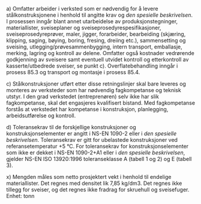 a) Omfatter arbeider i verksted som er nødvendig for å levere stålkonstruksjonene i henhold til angitte krav og *den spesielle beskrivelsen*. I prosessen inngår blant annet utarbeidelse av produksjonstegninger, materiallister, sveiseplaner og sveiseprosedyrespesifikasjoner, sveiseprosedyreprøver, maler, jigger, forarbeider, bearbeiding (skjæring, klipping, saging, bøying, boring, fresing, dreiing etc.), sammensetting og sveising, utlegging/prøvesammenbygging, intern transport, emballasje, merking, lagring og kontroll av delene. Omfatter også kostnader vedrørende godkjenning av sveisere samt eventuell utvidet kontroll og etterkontroll av kasserte/utbedrede sveiser, se punkt c).
Overflatebehandling inngår i prosess 85.3 og transport og montasje i prosess 85.4.

c) Stålkonstruksjoner utført etter disse retningslinjer skal bare leveres og monteres av verksteder som har nødvendig fagkompetanse og teknisk utstyr. I den grad verkstedet (entreprenøren) selv ikke har slik fagkompetanse, skal det engasjeres kvalifisert bistand. Med fagkompetanse forstås at verkstedet har kompetanse i konstruksjon, planlegging, arbeidsutførelse og kontroll.

d) Toleransekrav til de forskjellige konstruksjoner og konstruksjonselementer er angitt i NS-EN 1090-2 eller i *den spesielle beskrivelsen*. Toleransekrav er gitt for ubelastede konstruksjoner ved referansetemperatur +5 °C.
For toleransekrav for konstruksjonselementer som ikke er dekket i NS-EN 1090-2+A1 eller i *den spesielle beskrivelsen*, gjelder NS-EN ISO 13920:1996 toleranseklasse A (tabell 1 og 2) og E (tabell 3).

x) Mengden måles som netto prosjektert vekt i henhold til endelige materiallister. Det regnes med densitet lik 7,85 kg/dm3. Det regnes ikke tillegg for sveiser, og det regnes ikke fradrag for skruehull og sveisefuger. Enhet: tonn

